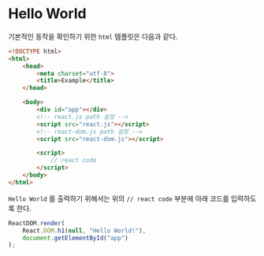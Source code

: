 # Hello World

기본적인 동작을 확인하기 위한 `html` 템플릿은 다음과 같다.

```html
<!DOCTYPE html>
<html>
    <head>
        <meta charset="utf-8">
        <title>Example</title>
    </head>

    <body>
        <div id="app"></div>
        <!-- react.js path 설정 -->
        <script src="react.js"></script>
        <!-- react-dom.js path 설정 -->
        <script src="react-dom.js"></script>

        <script>
            // react code
        </script>
    </body>
</html>
```

`Hello World` 를 출력하기 위해서는 위의 `// react code` 부분에 아래 코드를 입력하도록 한다.

```javascript
ReactDOM.render(
    React.DOM.h1(null, "Hello World!"),
    document.getElementById("app")
);
```
